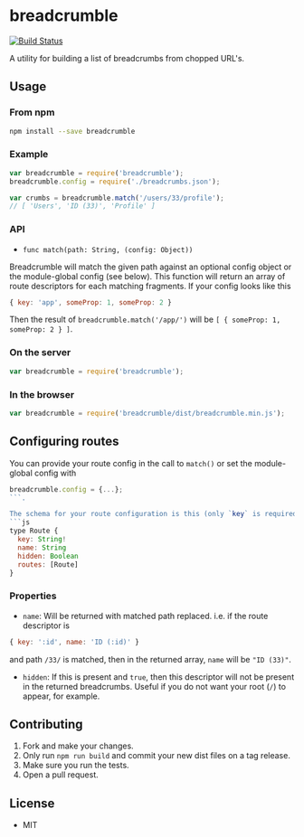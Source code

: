 breadcrumble
============

[![Build Status](https://travis-ci.org/austindebruyn/breadcrumble.svg?branch=master)](https://travis-ci.org/austindebruyn/breadcrumble)

A utility for building a list of breadcrumbs from chopped URL's.

## Usage

### From npm

```bash
npm install --save breadcrumble
```

### Example

```js
var breadcrumble = require('breadcrumble');
breadcrumble.config = require('./breadcrumbs.json');

var crumbs = breadcrumble.match('/users/33/profile');
// [ 'Users', 'ID (33)', 'Profile' ]
```

### API

* `func match(path: String, (config: Object))`

Breadcrumble will match the given path against an optional config object or the
module-global config (see below). This function will return an array of route
descriptors for each matching fragments. If your config looks like this

```js
{ key: 'app', someProp: 1, someProp: 2 }
```

Then the result of `breadcrumble.match('/app/')` will be `[ { someProp: 1, someProp: 2 } ]`.

### On the server

```js
var breadcrumble = require('breadcrumble');
```

### In the browser

```js
var breadcrumble = require('breadcrumble/dist/breadcrumble.min.js');
```

## Configuring routes

You can provide your route config in the call to `match()` or set the module-global config
with
```js
breadcrumble.config = {...};
```.

The schema for your route configuration is this (only `key` is required):
```js
type Route {
  key: String!
  name: String
  hidden: Boolean
  routes: [Route]
}
```

### Properties

* `name`: Will be returned with matched path replaced. i.e. if the route descriptor is
```js
{ key: ':id', name: 'ID (:id)' }
```
and path `/33/` is matched, then in the returned array, `name` will be `"ID (33)"`.
* `hidden`: If this is present and `true`, then this descriptor will not be present in the
returned breadcrumbs. Useful if you do not want your root (`/`) to appear, for example.

## Contributing

1. Fork and make your changes.
2. Only run `npm run build` and commit your new dist files on a tag release.
3. Make sure you run the tests.
4. Open a pull request.

## License

* MIT
